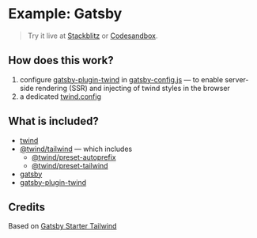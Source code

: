 # Example: Gatsby

> Try it live at [Stackblitz](https://stackblitz.com/fork/github/tw-in-js/twind/tree/next/examples/gatsby) or [Codesandbox](https://githubbox.com/tw-in-js/twind/tree/next/examples/gatsby).

## How does this work?

1. configure [gatsby-plugin-twind](https://www.npmjs.com/package/gatsby-plugin-twind) in [gatsby-config.js](./gatsby-config.js) — to enable server-side rendering (SSR) and injecting of twind styles in the browser
2. a dedicated [twind.config](./twind.config.js)

## What is included?

- [twind](https://www.npmjs.com/package/twind)
- [@twind/tailwind](https://www.npmjs.com/package/@twind/tailwind) — which includes
  - [@twind/preset-autoprefix](https://www.npmjs.com/package/@twind/preset-autoprefix)
  - [@twind/preset-tailwind](https://www.npmjs.com/package/@twind/preset-tailwind)
- [gatsby](https://www.npmjs.com/package/gatsby)
- [gatsby-plugin-twind](https://www.npmjs.com/package/gatsby-plugin-twind)

## Credits

Based on [Gatsby Starter Tailwind](https://github.com/taylorbryant/gatsby-starter-tailwind)
